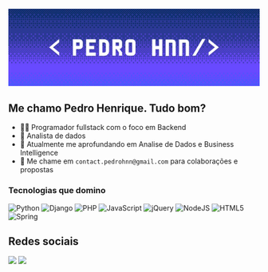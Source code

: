 ![enter image description here](banner-pedro.svg)  

## Me chamo Pedro Henrique. Tudo bom? 

- 👨‍💻 Programador fullstack com o foco em Backend
- 💾 Analista de dados
- 🌱 Atualmente me aprofundando em Analise de Dados e Business Intelligence
- 💬 Me chame em `contact.pedrohnn@gmail.com` para colaborações e propostas

### Tecnologias que domino
![Python](https://img.shields.io/badge/python-3670A0?style=for-the-badge&logo=python&logoColor=ffdd54)
![Django](https://img.shields.io/badge/django-%23092E20.svg?style=for-the-badge&logo=django&logoColor=white) 
![PHP](https://img.shields.io/badge/php-%23777BB4.svg?style=for-the-badge&logo=php&logoColor=white)
![JavaScript](https://img.shields.io/badge/javascript-%23323330.svg?style=for-the-badge&logo=javascript&logoColor=%23F7DF1E)
![jQuery](https://img.shields.io/badge/jquery-%230769AD.svg?style=for-the-badge&logo=jquery&logoColor=white)
![NodeJS](https://img.shields.io/badge/node.js-6DA55F?style=for-the-badge&logo=node.js&logoColor=white)
![HTML5](https://img.shields.io/badge/html5-%23E34F26.svg?style=for-the-badge&logo=html5&logoColor=white)
![Spring](https://img.shields.io/badge/spring-%236DB33F.svg?style=for-the-badge&logo=spring&logoColor=white)

## Redes sociais


<a href="https://linkedin.com/in/pedro-backend"><img src="https://img.shields.io/badge/LinkedIn-0077B5?style=for-the-badge&logo=linkedin&logoColor=white" /></a>
<a href="mailto:contact.pedrohnn@gmail.com"><img src="https://img.shields.io/badge/Gmail-D14836?style=for-the-badge&logo=gmail&logoColor=white" /></a>
